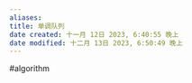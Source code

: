 ```yaml
---
aliases: 
title: 单调队列
date created: 十一月 12日 2023, 6:40:55 晚上
date modified: 十二月 13日 2023, 6:50:49 晚上
---
```

#algorithm 

